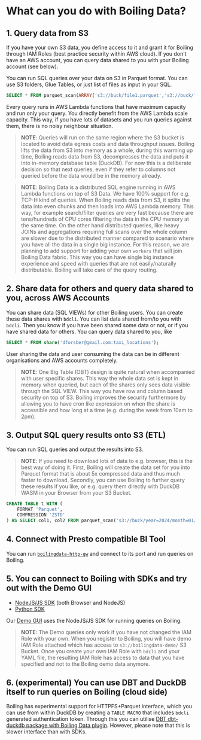 # What can you do with Boiling Data?

## 1. Query data from S3

If you have your own S3 data, you define access to it and grant it for Boiling through IAM Roles (best practice security within AWS cloud). If you don't have an AWS account, you can query data shared to you with your Boiling account (see below).

You can run SQL queries over your data on S3 in Parquet format. You can use S3 folders, Glue Tables, or just list of files as input in your SQL.

```sql
SELECT * FROM parquet_scan(ARRAY['s3://buck/file1.parquet','s3://buck/file2.parquet'])
```

Every query runs in AWS Lambda functions that have maximum capacity and run only your query. You directly benefit from the AWS Lambda scale capacity. This way, if you have lots of datasets and you run queries against them, there is no noisy neighbour situation.

> **NOTE**: Queries will run on the same region where the S3 bucket is located to avoid data egress costs and data throughput issues. Boiling lifts the data from S3 into memory as a whole, during this warming up time, Boiling reads data from S3, decompresses the data and puts it into in-memory database table (DuckDB). For now this is a deliberate decision so that next queries, even if they refer to columns not queried before the data would be in the memory already.

> **NOTE**: Boiling Data is a distributed SQL engine running in AWS Lambda functions on top of S3 Data. We have 100% support for e.g. TCP-H kind of queries. When Boiling reads data from S3, it splits the data into even chunks and then loads into AWS Lambda memory. This way, for example search/filter queries are very fast because there are tens/hundreds of CPU cores filtering the data in the CPU memory at the same time. On the other hand distributed queries, like heavy JOINs and aggregations requiring full scans over the whole column are slower due to the distributed manner compared to scenario where you have all the data in a single big instance. For this reason, we are planning to add support for adding your own `workers` that will join Boiling Data fabric. This way you can have single big instance experience and speed with queries that are not easily/naturally distributable. Boiling will take care of the query routing.

## 2. Share data for others and query data shared to you, across AWS Accounts

You can share data (SQL VIEWs) for other Boiling users. You can create these data shares with `bdcli`. You can list data shared from/to you with `bdcli`. Then you know if you have been shared some data or not, or if you have shared data for others. You can query data shared to you, like

```sql
SELECT * FROM share('dforsber@gmail.com:taxi_locations');
```

User sharing the data and user consuming the data can be in different organisations and AWS accounts completely.

> **NOTE**: One Big Table (OBT) design is quite natural when accompanied with user specific shares. This way the whole data set is kept in memory when queried, but each of the shares only sees data visible through the SQL VIEW. This way you have row and column based security on top of S3. Boiling improves the security furthermore by allowing you to have cron like expression on when the share is accessible and how long at a time (e.g. during the week from 10am to 2pm).

## 3. Output SQL query results onto S3 (ETL)

You can run SQL queries and output the results into S3.

> **NOTE**: If you need to download lots of data to e.g. browser, this is the best way of doing it. First, Boiling will create the data set for you into Parquet format that is about 5x compressed data and thus much faster to download. Secondly, you can use Boiling to further query these results if you like, or e.g. query them directly with DuckDB WASM in your Browser from your S3 Bucket.

```sql
CREATE TABLE t WITH (
    FORMAT 'Parquet',
    COMPRESSION 'ZSTD'
) AS SELECT col1, col2 FROM parquet_scan('s3://buck/year=2024/month=01/day=01/');
```

## 4. Connect with Presto compatible BI Tool

You can run [`boilingdata-http-gw`](https://github.com/boilingdata/boilingdata-http-gw) and connect to its port and run queries on Boiling.

## 5. You can connect to Boiling with SDKs and try out with the Demo GUI

- [NodeJS/JS SDK](https://github.com/boilingdata/node-boilingdata) (both Browser and NodeJS)
- [Python SDK](https://github.com/boilingdata/py-boilingdata)

Our [Demo GUI](https://app.boilingdata.com) uses the NodeJS/JS SDK for running queries on Boiling.

> **NOTE**: The Demo queries only work if you have not changed the IAM Role with your own. When you register to Boiling, you will have demo IAM Role attached which has access to `s3://boilingdata-demo/` S3 Bucket. Once you create your own IAM Role with `bdcli` and your YAML file, the resulting IAM Role has access to data that you have specified and not to the Boiling demo data anymore.

## 6. (experimental) You can use DBT and DuckDB itself to run queries on Boiling (cloud side)

Boiling has experimental support for HTTPFS+Parquet interface, which you can use from within DuckDB by creating a `TABLE MACRO` that includes `bdcli` generated authentication token. Through this you can utilise [DBT dbt-duckdb package with Boiling Data plugin]([ttps://github.com/boilingdata/boilingdata-dbt-demo). However, please note that this is slower interface than with SDKs.
